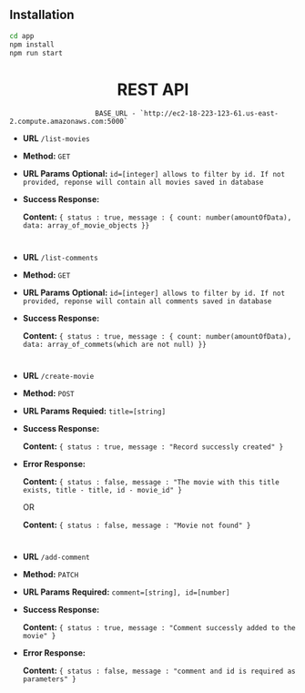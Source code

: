 ## Installation

```bash
cd app 
npm install
npm run start
```

<h1 align="center">REST API</h1>

                         BASE_URL - `http://ec2-18-223-123-61.us-east-2.compute.amazonaws.com:5000`

* **URL** `/list-movies`

* **Method:** `GET`
  
*  **URL Params** **Optional:** `id=[integer] allows to filter by id. If not provided, reponse will contain all movies saved in database`

* **Success Response:**

    **Content:** `{ status : true, message : { count: number(amountOfData), data: array_of_movie_objects }}`
#

* **URL** `/list-comments`

* **Method:** `GET`
  
*  **URL Params** **Optional:** `id=[integer] allows to filter by id. If not provided, reponse will contain all comments saved in database`

* **Success Response:**

    **Content:** `{ status : true, message : { count: number(amountOfData), data: array_of_commets(which are not null) }}`
#

* **URL** `/create-movie`

* **Method:** `POST`
  
*  **URL Params** **Requied:** `title=[string]`

* **Success Response:**

    **Content:** `{ status : true, message : "Record successly created" }`
    
 * **Error Response:**

    **Content:** `{ status : false, message : "The movie with this title exists, title - title, id - movie_id" }`
    
    OR

    **Content:** `{ status : false, message : "Movie not found" }`
  
#

* **URL** `/add-comment`

* **Method:** `PATCH`
  
*  **URL Params** **Required:** `comment=[string], id=[number]`

* **Success Response:**

    **Content:** `{ status : true, message : "Comment successly added to the movie" }`
    
 * **Error Response:**

    **Content:** `{ status : false, message : "comment and id is required as parameters" }`
